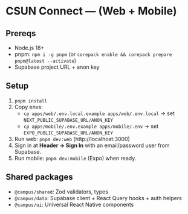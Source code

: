 # CSUN Connect —  (Web + Mobile)

## Prereqs
- Node.js 18+
- pnpm: `npm i -g pnpm` (or `corepack enable && corepack prepare pnpm@latest --activate`)
- Supabase project URL + anon key

## Setup
1. `pnpm install`
2. Copy envs:
   - `cp apps/web/.env.local.example apps/web/.env.local` → set `NEXT_PUBLIC_SUPABASE_URL/ANON_KEY`
   - `cp apps/mobile/.env.example apps/mobile/.env` → set `EXPO_PUBLIC_SUPABASE_URL/ANON_KEY`
3. Run web: `pnpm dev:web` (http://localhost:3000)
4. Sign in at **Header → Sign In** with an email/password user from Supabase.
5. Run mobile: `pnpm dev:mobile` (Expo) when ready.

## Shared packages
- `@campus/shared`: Zod validators, types
- `@campus/data`: Supabase client + React Query hooks + auth helpers
- `@campus/ui`: Universal React Native components
